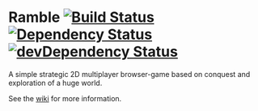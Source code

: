Ramble
[![Build Status](https://travis-ci.org/dimitrisuls/Ramble.png)](https://travis-ci.org/dimitrisuls/Ramble)
[![Dependency Status](https://david-dm.org/dimitrisuls/Ramble.png)](https://david-dm.org/dimitrisuls/Ramble#info=dependencies)
[![devDependency Status](https://david-dm.org/dimitrisuls/Ramble/dev-status.png)](https://david-dm.org/dimitrisuls/Ramble#info=devDependencies)
======
A simple strategic 2D multiplayer browser-game based on conquest and exploration of a huge world.

See the [wiki](https://github.com/dimitrisuls/Ramble/wiki) for more information.
